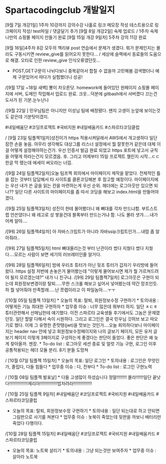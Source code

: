 # Spartacodingclub 개발일지
[9월 7일 개강1일] 1주차 10강까지 강의수강
나홀로 링크 메모장 작성
테스트용으로 링크페이지 작성/ test파일 / 댓글달기 추가
[9월 8일 개강2일] 숙제 업로드 / 1주차 숙제 나만의 쇼핑몰 페이지 만들기 완료
[9월 15일 개강 9일차] 5주차 강의 11강 완료


[9월 16일]4주차 8강 모두의 책리뷰 post 연습에서 문제가 생겼다. 
뭐가 문제인지는 몰라도 구동시키면 review_give를 읽어오지 못한다...
/ 세상에 슬랙에서 동료들의 도움으로 해결. 오타로 인한 review_give 인식오류였던듯...
+ POST,GET구문이 나뉘다보니 중복같아서 합칠 수 없을까 고민해봄
검색했더니 예제 구문있어서 따다가 실험했더니 성공!

/[9월 17일 ~18일 새벽] 뽕이 차오른닷. homework에 들어있던 원페이지 쇼핑몰 페이지에 서버, 도메인 작업해서 업로드 완료. 크읏...덕분에 gitbash에서 서버켰다 끄는건 도사가 된 기분.눈누난나

 /[9월 22일 ] 민우님팀은 아니지만 이성님 팀에 배정됐다. 왠지 고생이 눈앞에 보이는것도 같은데 기분탓이겠지.
 
 #내일배움단 #코딩프로젝트 #국비지원 #내일배움카드 #스파르타코딩클럽

/ [9월 23일 팀플젝1일차]성진이가 https 적용시켜달래서 AWS에서 개고생하다 일단 잠깐 손을 놓음. 아무리 생각해도 대상그룹 리스너 설정에서 뭘 잘못한거 같은데 대체 이걸 어떻게 설정해야하는건가. 
우선 인증서 발급 완료 되었고 https 포트에 넣고서 규칙을 어떻게 하라는건지 모르겠음. 후. 그리고 어제부터 15일 프로젝트 챌린지 시작...ㄷㄷ
한글 막 뗐는데 에세이 써오라는 너낌.

/[9월 24일 팀플젝2일차]오늘 팀프젝 회의에서 마이페이지 제작을 맡았다. 전체적인 틀을 잡는 것부터 답답해서 타 사이트를 클론코딩해본 후 참고할 예정이다. 마이페이지에는 우선 내가 쓴 글을 읽는 칸을 마련하는게 우선 순위. 헤더에는 로그아웃만 있으면 되나?? 일단 다른 사이트의 마이페이지를 좀 따서 코딩을 해보고 index.html을 만들어야겠다. 

/[9월 25일 팀플젝3일차] 성진이 한테 물어봤더니 왜 뼈대를 각자 만드냐함. 부트스트랩 안쓴댔더니 왜 레고로 성 쌓을건데 블록부터 만드는거냐 함. 나도 몰라 샛갸.....내가 어케 알아....

/[9워 26일 팀플젝4일차] 아 자바스크립트가 아니라 자바ssip크립트인가....내맘 좀 알아줘라..

/[9워 27일 팀플젝5일차] html 뼈대올리는것 부터 난관이라 썼다 지웠다 썼다 지웠다....모르는 사람이 보면 세기의 러브레터인줄 알거다. 

/[9워 28일 팀플젝6일차] 밤에 우리조 튜터가 아닌 뒷조 튜터가 갑자기 우리방에 들어왔다. https 설정 저번에 손놓은거 물어봤는데 "이렇게 물어보시면 제가 뭘 가르쳐드려야 될지 모르겠는데?" 내가 니 친구냐. 
/[9워 29일 팀플젝7일차] 로그아웃은 구현이 되는데 회원정보변경이랑 탈퇴.....무한 스크롤 해보고 싶어서 넣어봤는데 약간 망조인듯. 하 뭘 넣어줘야 만족할래.....난 쪼렙이라고 이 파일놈아....ㅜㅜ

/[10월 05일 팀플젝 13일차] * 오늘의 목표: 탈퇴, 회원정보수정 구현하기 * 토의내용 : 어떻게든 기능 최대한 구현하자 * 업무중 이슈 : 너무 많은데 뭐부터 하지. 일단 ㅊㄷㅎ튜터관련해서 선매님한테 얘기했다. 이전 스파르타 교육생들 후기에서도 그놈은 문제였던듯. 일단 할말 다해서 속이 시원하다. 그리고 로그인은 결국 민우님 깃허브 보고 따오기로 했다. 이제 그 유명한 존맛탱(jwt)을 맛보는 것인가....오늘 회의하다보니 마이페이지는 header nav 안에 넣고 회원정보수정페이지와 나의 글보기 페이지, 모든 유저 글 보기 페이지 이렇게 3페이지로 구성하는게 좋겠다는 판단이 들었다. 좋은 판단은 왜 늦게 찾아올까. 젠장. * To-do list : 로그아웃 세션 종료 및 얼럿 기능 구현,  로그인 이후 공통적용되는 헤더 모듈 분리. 8기 분들 도망쳐

/ [10월 07일 팀플젝 15일차] * 오늘의 목표: 일단 로그인 * 토의내용 : 로그인은 무엇인가, 졸립다, 다들 힘들다 * 업무중 이슈 : 다, 전부다 * To-do list : 로그인 구현노력

/ [10월 08일 팀플젝 발표날] * 다들 고생많이 하셨습니다 정말!!!!!!!! 몰라!!!!!!일단 끝낫다!!!!!!!!!!!!!!!제리야!!!!!!!!!!!!!!밥차려라!!!!!!!!!!!!!!!

/ [10월 25일 팀플젝 9일차] #내일배움단 #코딩프로젝트 #국비지원 #내일배움카드 #스파르타코딩클럽 
* 오늘의 목표: 탈퇴, 회원정보수정 구현하기 * 토의내용 : 일단 되는대로 하고 안되면 그림판으로 사기를 쳐본다 * 업무중 이슈 : 놋북이 죽었는데 뒷판을 까보니 배터리만 죽었다 다행이다. 

/[10월 28일 팀플젝 15일차] #내일배움단 #코딩프로젝트 #국비지원 #내일배움카드 #스파르타코딩클럽 
* 오늘의 목표: 노트북 살리기 * 토의내용 : 그냥 되는것만 보여주자 * 업무중 이슈 : 살아라 노트북

